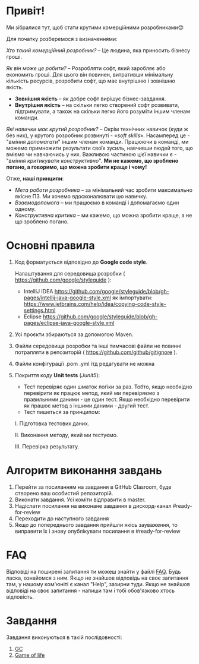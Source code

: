 # Привіт!
Ми зібралися тут, щоб стати крутими комерційними розробниками😊

Для початку розберемося з визначеннями:

_Хто такий комерційний розробник?_ 
– Це людина, яка приносить бізнесу гроші.

_Як він може це робити?_ 
– Розробляти софт, який заробляє або економить гроші. Для цього він повинен, витративши мінімальну кількість ресурсів, розробити софт, що має внутрішню і зовнішню якість.
   * __Зовнішня якість__ – як добре софт вирішує бізнес-завдання.
   * __Внутрішня якість__ – на скільки легко створений софт розвивати, підтримувати, а також на скільки легко його розуміти іншим членам команди.

_Які навички має крутий розробник?_ 
– Окрім технічних навичок (куди ж без них), у крутого розробник розвинуті - «_soft skills_». Насамперед це - "_вміння допомагати_" іншим членам команди. Працюючи в команді, ми можемо примножити результати своїх зусиль, навчивши людей того, що вміємо чи навчаючись у них. 
Важливою частиною цієї навички є - "_вміння критикувати конструктивно_". 
__Ми не кажемо, що зроблено погано, а говоримо, що можна зробити краще і чому!__

Отже, __наші принципи__:
   * _Мета роботи розробника_ – за мінімальний час зробити максимально якісне ПЗ. Ми хочемо вдосконалювати цю навичку.
   * _Взаємодопомога_ – ми працюємо в команді і допомагаємо один одному.
   * _Конструктивна критика_ – ми кажемо, що можна зробити краще, а не що зроблено погано.


# Основні правила
1.	Код форматується відповідно до __Google code style__. 

  	Налаштування для середовища розробки ( https://github.com/google/styleguide ):
      *	IntelliJ IDEA https://github.com/google/styleguide/blob/gh-pages/intellij-java-google-style.xml  як імпортувати: https://www.jetbrains.com/help/idea/copying-code-style-settings.html    
      *	Eclipse https://github.com/google/styleguide/blob/gh-pages/eclipse-java-google-style.xml
4.	Усі проєкти збираються за допомогою Maven.
5.	Файли середовища розробки та інші тимчасові файли не повинні потрапляти в репозиторій ( https://github.com/github/gitignore ).
6.	Файли конфігурації .pom .yml ітд редагувати не можна
7.	Покриття коду __Unit tests__ (_Junit5_):
      * Тест перевіряє один шматок логіки за раз. Тобто, якщо необхідно перевірити як працює метод, який ми перевіряємо з правильними даними - це один тест. Якщо необхідно перевірити як працює метод з іншими даними - другий тест.
      * Тест пишеться за принципом:
     
       I.	Підготовка тестових даних.
  	
       II. Виконання методу, який ми тестуємо.
  	
       III.	Перевірка результату.
 
 
# Алгоритм виконання завдань
1) Перейти за посиланням на завдання в GitHub Clasroom, буде створено ваш особистий репозиторій.
2) Виконати завдання. Усі коміти відправити в master.
3) Надіслати посилання на виконане завдання в дискорд-канал #ready-for-review
4) Переходити до наступного завдання
5) Якщо до попереднього завдання прийшли якісь зауваження, то виправити їх і знову опублікувати посилання в #ready-for-review


# FAQ
Відповіді на поширені запитання ти можеш знайти у файлі [FAQ](https://github.com/broscorp-traineeship/traineeship/blob/main/FAQ.md). Будь ласка, ознайомся з ним.
Якщо не знайшов відповідь на своє запитання там, у нашому ком'юніті є канал "Help", зазирни туди. Якщо не знайшов відповіді на своє запитання - напиши там і тобі обов'язково хтось відповість.

# Завдання
Завдання виконуються в такій послідовності:
1. [GC](https://classroom.github.com/assignment-invitations/5c3449d260eddd1b807763b1fc916c80)
2. [Game of life](https://classroom.github.com/a/w2vL_rl3)
